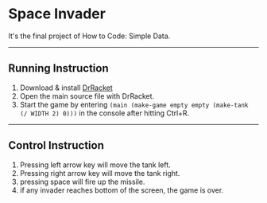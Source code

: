 <h1> Space Invader </h1>
It's the final project of How to Code: Simple Data.

---

## Running Instruction

1. Download & install [DrRacket](http://racket-lang.org/download/)
2. Open the main source file with DrRacket.
3. Start the game by entering ```(main (make-game empty empty (make-tank (/ WIDTH 2) 0)))``` in the console after hitting Ctrl+R.

---

## Control Instruction

1. Pressing left arrow key will move the tank left.
2. Pressing right arrow key will move the tank right.
3. pressing space will fire up the missile.
4. if any invader reaches bottom of the screen, the game is over.
